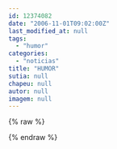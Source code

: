 ```yaml
---
id: 12374082
date: "2006-11-01T09:02:00Z"
last_modified_at: null
tags:
  - "humor"
categories:
  - "noticias"
title: "HUMOR"
sutia: null
chapeu: null
autor: null
imagem: null
---
```

{% raw %}
<p> </p>
{% endraw %}